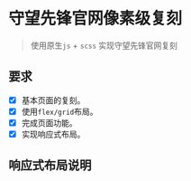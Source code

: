 # 守望先锋官网像素级复刻

> 使用原生`js` + `scss` 实现守望先锋官网复刻

## 要求

- [x] 基本页面的复刻。
- [x] 使用`flex/grid`布局。
- [x] 完成页面功能。
- [x] 实现响应式布局。

## 响应式布局说明